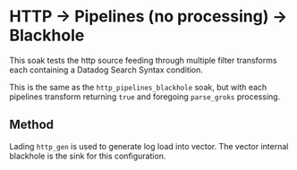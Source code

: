# HTTP -> Pipelines (no processing) -> Blackhole

This soak tests the http source feeding through multiple filter transforms
each containing a Datadog Search Syntax condition.

This is the same as the `http_pipelines_blackhole` soak, but with each
pipelines transform returning `true` and foregoing `parse_groks` processing.

## Method

Lading `http_gen` is used to generate log load into vector. The vector internal
blackhole is the sink for this configuration.
